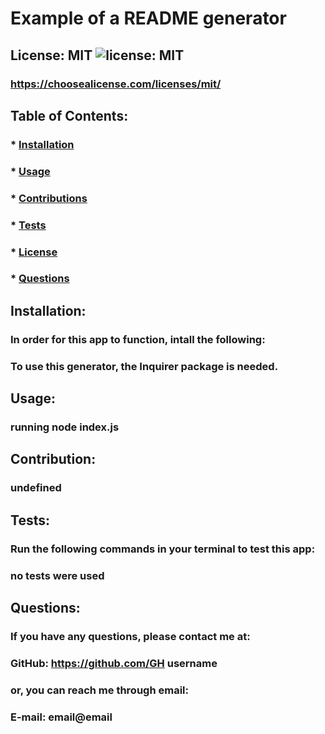# Example of a README generator
  
  ## License: MIT ![license: MIT](https://img.shields.io/github/license/Naereen/StrapDown.js.svg)
  ### https://choosealicense.com/licenses/mit/
  
  ## Table of Contents:
  ### * [Installation](#installation)
  ### * [Usage](#usage)
  ### * [Contributions](#contributions)
  ### * [Tests](#tests)
  ### * [License](#license)
  ### * [Questions](#questions)
  
  ## Installation:
  ### In order for this app to function, intall the following:
  ### To use this generator, the Inquirer package is needed.
  
  ## Usage:
  ### running node index.js

  ## Contribution:
  ### undefined

  ## Tests:
  ### Run the following commands in your terminal to test this app:
  ### no tests were used

  ## Questions:
  ### If you have any questions, please contact me at:
  ### GitHub: https://github.com/GH username
  ### or, you can reach me through email:
  ### E-mail: email@email
